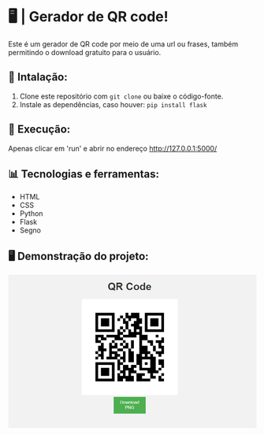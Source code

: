 # 🖥️ | Gerador de QR code!

Este é um gerador de QR code por meio de uma url ou frases, também permitindo o download gratuito para o usuário.

## 🔧 Intalação:
1. Clone este repositório com `git clone` ou baixe o código-fonte.
2. Instale as dependências, caso houver: `pip install flask`

## 🚀 Execução:
Apenas clicar em 'run' e abrir no endereço http://127.0.0.1:5000/

## 📊 Tecnologias e ferramentas:
- HTML
- CSS
- Python
- Flask
- Segno

## 🖥️ Demonstração do projeto:
![1723739297903](image/README/1723739297903.png)
